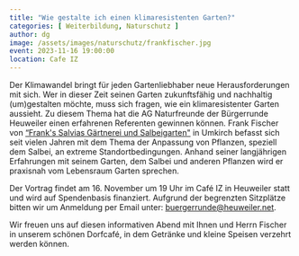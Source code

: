```yaml
---
title: "Wie gestalte ich einen klimaresistenten Garten?"
categories: [ Weiterbildung, Naturschutz ]
author: dg
image: /assets/images/naturschutz/frankfischer.jpg
event: 2023-11-16 19:00:00
location: Cafe IZ
---
```

Der Klimawandel bringt für jeden Gartenliebhaber neue Herausforderungen mit sich. Wer in dieser Zeit seinen Garten zukunftsfähig und nachhaltig (um)gestalten möchte, muss sich fragen, wie ein klimaresistenter Garten aussieht. Zu diesem Thema hat die AG Naturfreunde der Bürgerrunde Heuweiler einen erfahrenen Referenten gewinnen können. Frank Fischer von [“Frank's Salvias Gärtnerei und Salbeigarten"](https://www.franks-salvias.de) in Umkirch befasst sich seit vielen Jahren mit dem Thema der Anpassung von Pflanzen, speziell dem Salbei, an extreme Standortbedingungen. Anhand seiner langjährigen Erfahrungen mit seinem Garten, dem Salbei und anderen Pflanzen wird er praxisnah vom Lebensraum Garten sprechen. 

Der Vortrag findet am 16. November um 19 Uhr im Café IZ in Heuweiler statt und wird auf Spendenbasis finanziert. Aufgrund der begrenzten Sitzplätze bitten wir um Anmeldung per Email unter: [buergerrunde@heuweiler.net](mailto:buergerrunde@heuweiler.net).

Wir freuen uns auf diesen informativen Abend mit Ihnen und Herrn Fischer in unserem schönen Dorfcafé, in dem Getränke und kleine Speisen verzehrt werden können.